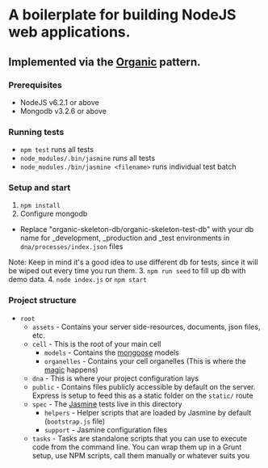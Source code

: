# A boilerplate for building NodeJS web applications.

## Implemented via the [Organic](https://github.com/VarnaLab/node-organic) pattern.

### Prerequisites
* NodeJS v6.2.1 or above
* Mongodb v3.2.6 or above

### Running tests
* ``npm test`` runs all tests
* ``node_modules/.bin/jasmine`` runs all tests
* ``node_modules./bin/jasmine <filename>`` runs individual test batch

### Setup and start
1. ``npm install``
2. Configure mongodb
  - Replace "organic-skeleton-db/organic-skeleton-test-db" with your db name for _development, _production and _test environments in `dna/processes/index.json` files

  Note: Keep in mind it's a good idea to use different db for tests, since it will be wiped out every time you run them.
3. ``npm run seed`` to fill up db with demo data.
4. ``node index.js`` or ``npm start``

### Project structure

- `root`
  - `assets` - Contains your server side-resources, documents, json files, etc.
  - `cell` - This is the root of your main cell
    - `models` - Contains the [mongoose](http://mongoosejs.com) models
    - `organelles` - Contains your cell organelles (This is where the [magic](https://youtu.be/gymRO0PTdBo?t=15) happens)
  - `dna` - This is where your project configuration lays
  - `public` - Contains files publicly accessible by default on the server. Express is setup to feed this as a static folder on the `static/` route
  - `spec` - The [Jasmine](https://jasmine.github.io/) tests live in this directory
    - `helpers` - Helper scripts that are loaded by Jasmine by default (`bootstrap.js` file)
    - `support` - Jasmine configuration files
  - `tasks` - Tasks are standalone scripts that you can use to execute code from the command line. You can wrap them up in a Grunt setup, use NPM scripts, call them manually or whatever suits you
